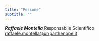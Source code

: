 ```yaml
---
title: "Persone"
subtitle: ""
---
```

**_Raffaele Montella_** Responsabile Scientifico raffaele.montella@uniparthenope.it
